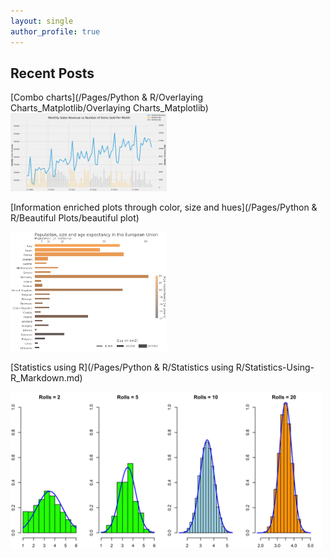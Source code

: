 ```yaml
---
layout: single
author_profile: true
---
```


## Recent Posts  

[Combo charts](/Pages/Python & R/Overlaying Charts_Matplotlib/Overlaying Charts_Matplotlib)  
<img src="/Pages/Python & R/Overlaying Charts_Matplotlib/output_34_0.png" alt="drawing" width="250"/>  


[Information enriched plots through color, size and hues](/Pages/Python & R/Beautiful Plots/beautiful plot)  

<img src="/Pages/Python & R/Beautiful Plots/beautiful plot_0.png" alt="drawing" width="250"/>  

[Statistics using R](/Pages/Python & R/Statistics using R/Statistics-Using-R_Markdown.md)  

<img src="/Pages/Python & R/Statistics using R/Statistics-Using-R_Markdown_files/figure-markdown_github/CLT.png" alt="drawing" width="500"/> 
